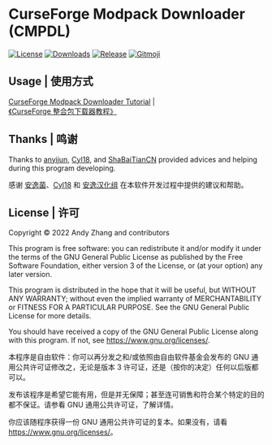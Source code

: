 # CurseForge Modpack Downloader (CMPDL)

[![License](https://shields.io/github/license/AnzhiZhang/CurseForgeModpackDownloader?label=License)](https://github.com/AnzhiZhang/CurseForgeModpackDownloader/blob/master/LICENSE)
[![Downloads](https://shields.io/github/downloads/AnzhiZhang/CurseForgeModpackDownloader/total?label=Downloads)](https://github.com/AnzhiZhang/CurseForgeModpackDownloader/releases)
[![Release](https://shields.io/github/v/release/AnzhiZhang/CurseForgeModpackDownloader?display_name=tag&include_prereleases&label=Release)](https://github.com/AnzhiZhang/CurseForgeModpackDownloader/releases/latest)
[![Gitmoji](https://img.shields.io/badge/gitmoji-%20😜%20😍-FFDD67.svg)](https://gitmoji.dev/)

## Usage | 使用方式

[CurseForge Modpack Downloader Tutorial](https://blog.zhanganzhi.com/en/2022/06/7b049d0aa9ff/) | [《CurseForge 整合包下载器教程》](https://blog.zhanganzhi.com/zh-CN/2022/06/7b049d0aa9ff/)

## Thanks | 鸣谢

Thanks to [anyijun](http://anyijun.com/), [Cyl18](https://github.com/Cyl18), and [ShaBaiTianCN](https://github.com/ShaBaiTianCN) provided advices and helping during this program developing.

感谢 [安逸菌](http://anyijun.com/)、[Cyl18](https://github.com/Cyl18) 和 [安逸汉化组](https://github.com/ShaBaiTianCN) 在本软件开发过程中提供的建议和帮助。

## License | 许可

Copyright © 2022 Andy Zhang and contributors

This program is free software: you can redistribute it and/or modify it under the terms of the GNU General Public License as published by the Free Software Foundation, either version 3 of the License, or (at your option) any later version.

This program is distributed in the hope that it will be useful, but WITHOUT ANY WARRANTY; without even the implied warranty of MERCHANTABILITY or FITNESS FOR A PARTICULAR PURPOSE. See the GNU General Public License for more details.

You should have received a copy of the GNU General Public License along with this program. If not, see <https://www.gnu.org/licenses/>.

本程序是自由软件：你可以再分发之和/或依照由自由软件基金会发布的 GNU 通用公共许可证修改之，无论是版本 3 许可证，还是（按你的决定）任何以后版都可以。

发布该程序是希望它能有用，但是并无保障；甚至连可销售和符合某个特定的目的都不保证。请参看 GNU 通用公共许可证，了解详情。

你应该随程序获得一份 GNU 通用公共许可证的复本。如果没有，请看 <https://www.gnu.org/licenses/>。
